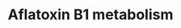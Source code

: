 ---
annotations:
- id: PW:0001366
  parent: classic metabolic pathway
  type: Pathway Ontology
  value: aflatoxin metabolic pathway
authors:
- MaintBot
- Thomas
- Egonw
- Christine Chichester
description: '''''''Aflatoxins'''''' are naturally occurring [[wikipedia:mycotoxin|mycotoxin]]s
  that are produced by many species of ''''[[wikipedia:Aspergillus|Aspergillus]]'''',
  a [[wikipedia:fungus|fungus]], most notably ''''[[wikipedia:Aspergillus flavus|Aspergillus
  flavus]]'''' and ''''[[wikipedia:Aspergillus parasiticus|Aspergillus parasiticus]]''''.
  After entering the body, aflatoxins are metabolized by the liver to a reactive intermediate,
  aflatoxin M<sub>1</sub>, an [[wikipedia:epoxide|epoxide]]. Aflatoxin B1 is considered
  the most toxic and is produced by both Aspergillus flavus and Aspergillus parasiticus.  Source:
  [[wikipedia:Aflatoxin|Wikipedia]]'
last-edited: 2019-08-16
organisms:
- Equus caballus
redirect_from:
- /index.php/Pathway:WP1217
- /instance/WP1217
revision: null
schema-jsonld:
- '@context': https://schema.org/
  '@id': https://wikipathways.github.io/pathways/WP1217.html
  '@type': Dataset
  creator:
    '@type': Organization
    name: WikiPathways
  description: '''''''Aflatoxins'''''' are naturally occurring [[wikipedia:mycotoxin|mycotoxin]]s
    that are produced by many species of ''''[[wikipedia:Aspergillus|Aspergillus]]'''',
    a [[wikipedia:fungus|fungus]], most notably ''''[[wikipedia:Aspergillus flavus|Aspergillus
    flavus]]'''' and ''''[[wikipedia:Aspergillus parasiticus|Aspergillus parasiticus]]''''.
    After entering the body, aflatoxins are metabolized by the liver to a reactive
    intermediate, aflatoxin M<sub>1</sub>, an [[wikipedia:epoxide|epoxide]]. Aflatoxin
    B1 is considered the most toxic and is produced by both Aspergillus flavus and
    Aspergillus parasiticus.  Source: [[wikipedia:Aflatoxin|Wikipedia]]'
  keywords:
  - AKR7A2
  - Aflatoxin B1 8,9-dihydrodiol
  - Aflatoxin B1 C6-monoalcohol
  - Aflatoxin B1 C6-monoaldehyde
  - Aflatoxin B1 C8-monoalcohol
  - Aflatoxin B1 C8-monoaldehyde
  - Aflatoxin B1 dialdehyde
  - Aflatoxin B1 exo-8,9-epoxide
  - Aflatoxin B1 exo-8,9-epoxide-GSH
  - Aflatoxin B1-6,8-dialcohol
  - Aflatoxin M1
  - Aflatoxin M1 epoxide
  - Aflatoxin Q1
  - Aflatoxin-endo-B1-8,9-epoxide
  - CYP2A13
  - CYP3A4
  - GSTM1
  - XP_001489035.1
  - XP_001489453.1
  - XP_001493936.1
  - XP_001917301.1
  - aflatoxin B1
  license: CC0
  name: Aflatoxin B1 metabolism
seo: CreativeWork
title: Aflatoxin B1 metabolism
wpid: WP1217
---